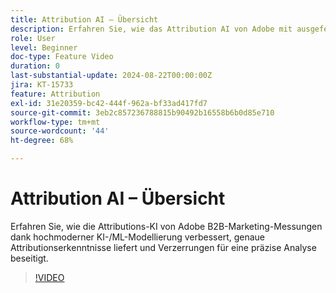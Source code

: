 ```yaml
---
title: Attribution AI – Übersicht
description: Erfahren Sie, wie das Attribution AI von Adobe mit ausgefeilter KI-/ML-Modellierung die B2B-Marketing-Messung verbessert.
role: User
level: Beginner
doc-type: Feature Video
duration: 0
last-substantial-update: 2024-08-22T00:00:00Z
jira: KT-15733
feature: Attribution
exl-id: 31e20359-bc42-444f-962a-bf33ad417fd7
source-git-commit: 3eb2c857236788815b90492b16558b6b0d85e710
workflow-type: tm+mt
source-wordcount: '44'
ht-degree: 68%

---
```


# Attribution AI – Übersicht

Erfahren Sie, wie die Attributions-KI von Adobe B2B-Marketing-Messungen dank hochmoderner KI-/ML-Modellierung verbessert, genaue Attributionserkenntnisse liefert und Verzerrungen für eine präzise Analyse beseitigt.

>[!VIDEO](https://video.tv.adobe.com/v/3447230/?learn=on&captions=ger)

